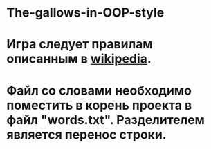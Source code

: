 # The-gallows-in-OOP-style
# Игра следует правилам описанным в [wikipedia](https://ru.wikipedia.org/wiki/%D0%92%D0%B8%D1%81%D0%B5%D0%BB%D0%B8%D1%86%D0%B0_(%D0%B8%D0%B3%D1%80%D0%B0)).
# Файл со словами необходимо поместить в корень проекта в файл "words.txt". Разделителем является перенос строки.
